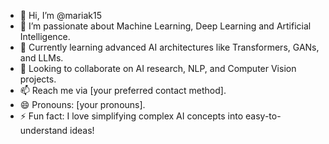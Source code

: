 - 👋 Hi, I’m @mariak15
- 👀 I’m passionate about Machine Learning, Deep Learning and Artificial Intelligence.
- 🌱 Currently learning advanced AI architectures like Transformers, GANs, and LLMs.
- 💞️ Looking to collaborate on AI research, NLP, and Computer Vision projects.
- 📫 Reach me via [your preferred contact method].
- 😄 Pronouns: [your pronouns].
- ⚡ Fun fact: I love simplifying complex AI concepts into easy-to-understand ideas!
<!---
mariak15/mariak15 is a ✨ special ✨ repository because its `README.md` (this file) appears on your GitHub profile.
You can click the Preview link to take a look at your changes.
--->
